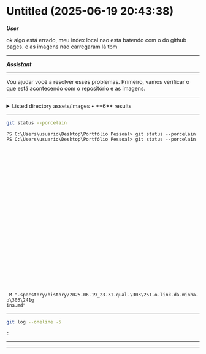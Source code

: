 <!-- Generated by SpecStory -->

# Untitled (2025-06-19 20:43:38)

_**User**_

ok algo está errado, meu index local nao esta batendo com o do github pages. e as imagens nao carregaram lá tbm

---

_**Assistant**_



---

Vou ajudar você a resolver esses problemas. Primeiro, vamos verificar o que está acontecendo com o repositório e as imagens.

---

<details>
            <summary>Listed directory assets/images • **6** results</summary>
        
| Name |
|-------|
| 📄 `experiencia-criativa-projeto2.jpg` |
| 📄 `experiencia-criativa-projeto3.jpg` |
| 📄 `experiencia-criativa-projeto1.jpg` |
| 📄 `sistemas-ciberfisicos.jpg` |
| 📄 `logica-matematica.jpg` |
| 📄 `raciocinio-algoritmico.jpg` |

</details>

---

```bash
git status --porcelain
```

```
PS C:\Users\usuario\Desktop\Portfólio Pessoal> git status --porcelain
PS C:\Users\usuario\Desktop\Portfólio Pessoal> git status --porcelain




























 M ".specstory/history/2025-06-19_23-31-qual-\303\251-o-link-da-minha-p\303\241g
ina.md"

```

---

```bash
git log --oneline -5
```

```
:
```

---



---

